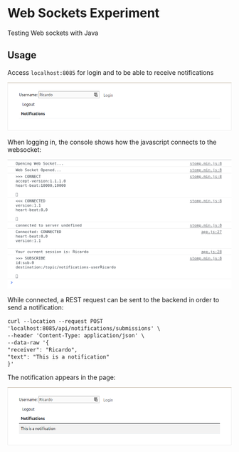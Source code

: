 # Web Sockets Experiment
Testing Web sockets with Java

## Usage
Access `localhost:8085` for login and to be able to receive notifications

![Login](images/login.png)

When logging in, the console shows how the javascript connects to the websocket:

![Console connection](images/console-connection.png)

While connected, a REST request can be sent to the backend in order to send a notification:
```
curl --location --request POST 'localhost:8085/api/notifications/submissions' \
--header 'Content-Type: application/json' \
--data-raw '{
"receiver": "Ricardo",
"text": "This is a notification"
}'
```

The notification appears in the page:

![Notification received](images/notification-received.png)

